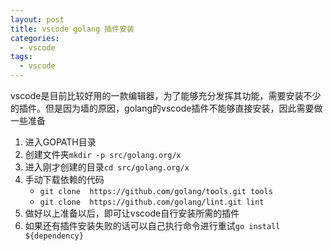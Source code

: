 ```yaml
---
layout: post
title: vscode golang 插件安装
categories:
  - vscode
tags:
  - vscode
---
```


vscode是目前比较好用的一款编辑器，为了能够充分发挥其功能，需要安装不少的插件。但是因为墙的原因，golang的vscode插件不能够直接安装，因此需要做一些准备

1. 进入GOPATH目录
2. 创建文件夹`mkdir -p src/golang.org/x`
3. 进入刚才创建的目录`cd src/golang.org/x`
4. 手动下载依赖的代码
    - `git clone  https://github.com/golang/tools.git tools`
    - `git clone  https://github.com/golang/lint.git lint`
5. 做好以上准备以后，即可让vscode自行安装所需的插件
6. 如果还有插件安装失败的话可以自己执行命令进行重试`go install ${dependency}`
